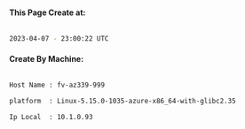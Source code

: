 
   
#### This Page Create at:

```bash

2023-04-07 - 23:00:22 UTC

```

#### Create By Machine:

```bash

Host Name : fv-az339-999

platform  : Linux-5.15.0-1035-azure-x86_64-with-glibc2.35

Ip Local  : 10.1.0.93

```

